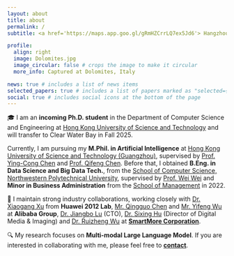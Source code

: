 ```yaml
---
layout: about
title: about
permalink: /
subtitle: <a href='https://maps.app.goo.gl/gRmHZCrrLQ7ex5Jd6'> Hangzhou, China </a>

profile:
  align: right
  image: Dolomites.jpg
  image_circular: false # crops the image to make it circular
  more_info: Captured at Dolomites, Italy

news: true # includes a list of news items
selected_papers: true # includes a list of papers marked as "selected={true}"
social: true # includes social icons at the bottom of the page
---
```


🎓 I am an **incoming Ph.D. student** in the Department of Computer Science and Engineering at [Hong Kong University of Science and Technology](https://www.hkust.edu.hk/) and will transfer to Clear Water Bay in Fall 2025.

Currently, I am pursuing my __M.Phil. in Artificial Intelligence__ at [Hong Kong University of Science and Technology (Guangzhou)](https://www.hkust-gz.edu.cn/), supervised by [Prof. Ying-Cong Chen](https://www.yingcong.me/) and [Prof. Qifeng Chen](https://cqf.io/). Before that, I obtained __B.Eng. in Data Science and Big Data Tech.__, from the [School of Computer Science, Northwestern Polytechnical University](https://jsj.nwpu.edu.cn/), supervised by [Prof. Wei Wei](https://teacher.nwpu.edu.cn/weiwei.html) and __Minor in Business Administration__ from the [School of Management](https://som.nwpu.edu.cn/) in 2022.

💼 I maintain strong industry collaborations, working closely with [Dr. Xiaogang Xu](https://xuxiaogang.com/) from __Huawei 2012 Lab__, [Mr. Qingguo Chen](https://scholar.google.com/citations?hl=en&user=GlqRHLcAAAAJ&view_op=list_works&sortby=pubdate) and [Mr. Yifeng Wu](https://openreview.net/profile?id=~Yi-Feng_Wu2) at __Alibaba Group__, [Dr. Jiangbo Lu](https://sites.google.com/site/jiangbolu/) (CTO), [Dr. Sixing Hu](https://david-husx.github.io/) (Director of Digital Media & Imaging) and [Dr. Ruizheng Wu](https://scholar.google.com/citations?user=OOagpAcAAAAJ&hl=en) at [__SmartMore Corporation__](https://global.smartmore.com/).

🔍 My research focuses on __Multi-modal Large Language Model__. If you are interested in collaborating with me, please feel free to [**contact**](mailto:jtang092@connect.hkust-gz.edu.cn).
